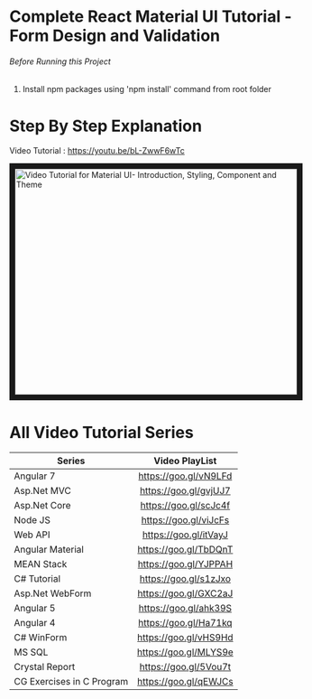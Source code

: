# Complete React Material UI Tutorial - Form Design and Validation

###### Before Running this Project
 1. Install npm packages using 'npm install' command from root folder

 # Step By Step Explanation

 Video Tutorial : https://youtu.be/bL-ZwwF6wTc
 

 
 <a href="http://www.youtube.com/watch?feature=player_embedded&v=bL-ZwwF6wTc
" target="_blank"><img src="http://img.youtube.com/vi/bL-ZwwF6wTc/0.jpg" 
alt="Video Tutorial for Material UI- Introduction, Styling, Component and Theme" width="500" height="400" border="10" /></a>


# All Video Tutorial Series
| Series        | Video PlayList          |
| ------------- |:-------------:|
| Angular 7|https://goo.gl/vN9LFd  |
| Asp.Net MVC|https://goo.gl/gvjUJ7  |
| Asp.Net Core|https://goo.gl/scJc4f  |
| Node JS|https://goo.gl/viJcFs  |
| Web API|https://goo.gl/itVayJ  |
| Angular Material|https://goo.gl/TbDQnT  |
| MEAN Stack|https://goo.gl/YJPPAH  |
| C# Tutorial|https://goo.gl/s1zJxo  |
| Asp.Net WebForm|https://goo.gl/GXC2aJ  |
| Angular 5|https://goo.gl/ahk39S  |
| Angular 4|https://goo.gl/Ha71kq  |
| C# WinForm|https://goo.gl/vHS9Hd  |
| MS SQL|https://goo.gl/MLYS9e  |
| Crystal Report|https://goo.gl/5Vou7t  |
| CG Exercises in C Program|https://goo.gl/qEWJCs  |

